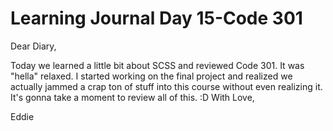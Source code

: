 <h1>Learning Journal Day 15-Code 301</h1>

Dear Diary,

Today we learned a little bit about SCSS and reviewed Code 301. It was "hella" relaxed. I started working on the final project and realized we actually jammed a crap ton of stuff into this course without even realizing it. It's gonna take a moment to review all of this. :D
With Love,

Eddie 
